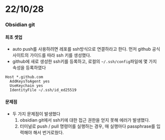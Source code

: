 # 22/10/28

### Obsidian git

#### 최초 셋업

- auto push를 사용하려면 레포를 ssh방식으로 연결하라고 한다. 먼저 github 공식사이트의 가이드를 따라 ssh 키를 생성했다.
- github에 새로 생성한 ssh키를 등록하고, 로컬의 `~/.ssh/config`파일에 몇 가지 속성을 등록하였다

```
Host *.github.com
  AddKeysToAgent yes
  UseKeychain yes
  IdentityFile ~/.ssh/id_ed25519
```

#### 문제점

- 두 가지 문제점이 발생했다
	1. obsidian git에서 ssh키에 대한 접근 권한을 얻지 못해 에러가 발생했다.
	2. 터미널로 push / pull 명령어를 실행하는 경우, 매 실행마다 passphrase를 입력해야 해서 번거로웠다.

#### 